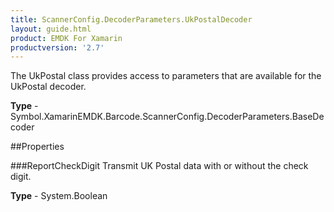 ```yaml
---
title: ScannerConfig.DecoderParameters.UkPostalDecoder
layout: guide.html 
product: EMDK For Xamarin 
productversion: '2.7' 
---
```

The UkPostal class provides access to parameters that are available for the UkPostal decoder.

**Type** - Symbol.XamarinEMDK.Barcode.ScannerConfig.DecoderParameters.BaseDecoder

##Properties

###ReportCheckDigit
Transmit UK Postal data with or without the check digit.

**Type** - System.Boolean


